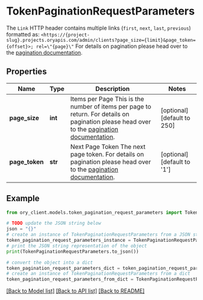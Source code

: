 # TokenPaginationRequestParameters

The `Link` HTTP header contains multiple links (`first`, `next`, `last`, `previous`) formatted as: `<https://{project-slug}.projects.oryapis.com/admin/clients?page_size={limit}&page_token={offset}>; rel=\"{page}\"`  For details on pagination please head over to the [pagination documentation](https://www.ory.sh/docs/ecosystem/api-design#pagination).

## Properties

Name | Type | Description | Notes
------------ | ------------- | ------------- | -------------
**page_size** | **int** | Items per Page  This is the number of items per page to return. For details on pagination please head over to the [pagination documentation](https://www.ory.sh/docs/ecosystem/api-design#pagination). | [optional] [default to 250]
**page_token** | **str** | Next Page Token  The next page token. For details on pagination please head over to the [pagination documentation](https://www.ory.sh/docs/ecosystem/api-design#pagination). | [optional] [default to '1']

## Example

```python
from ory_client.models.token_pagination_request_parameters import TokenPaginationRequestParameters

# TODO update the JSON string below
json = "{}"
# create an instance of TokenPaginationRequestParameters from a JSON string
token_pagination_request_parameters_instance = TokenPaginationRequestParameters.from_json(json)
# print the JSON string representation of the object
print(TokenPaginationRequestParameters.to_json())

# convert the object into a dict
token_pagination_request_parameters_dict = token_pagination_request_parameters_instance.to_dict()
# create an instance of TokenPaginationRequestParameters from a dict
token_pagination_request_parameters_from_dict = TokenPaginationRequestParameters.from_dict(token_pagination_request_parameters_dict)
```
[[Back to Model list]](../README.md#documentation-for-models) [[Back to API list]](../README.md#documentation-for-api-endpoints) [[Back to README]](../README.md)


